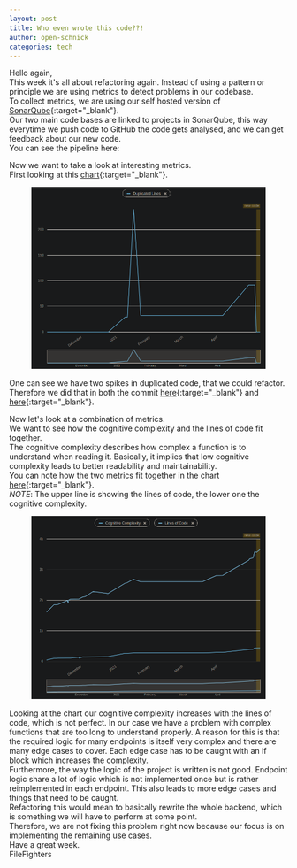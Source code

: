```yaml
---
layout: post
title: Who even wrote this code??!
author: open-schnick
categories: tech
---
```

Hello again,  
This week it's all about refactoring again. Instead of using a pattern or principle we are using metrics to detect problems in our codebase.  
To collect metrics, we are using our self hosted version of [SonarQube](https://sonar.filefighter.de/){:target="_blank"}.  
Our two main code bases are linked to projects in SonarQube, this way everytime we push code to GitHub the code gets analysed, and we can get feedback about our new code.  
You can see the pipeline here:

<script src="https://gist-it.appspot.com/https://github.com/FileFighter/RestApi/blob/master/.github/workflows/masterTests.yml"></script>

Now we want to take a look at interesting metrics.  
First looking at this [chart](https://sonar.filefighter.de/project/activity?custom_metrics=duplicated_lines&graph=custom&id=de.filefighter%3Arest&selected_date=2021-05-18T23%3A08%3A52%2B0000){:target="_blank"}.

<figure>
    <img src="/assets/images/blog-18/duplicates.png"/>
</figure>

One can see we have two spikes in duplicated code, that we could refactor. Therefore we did that in both the commit [here](https://github.com/FileFighter/RestApi/commit/85d7bb85812696661316a754e13f6735e2ad53f2){:target="_blank"} and [here](https://github.com/FileFighter/RestApi/commit/bc7cda6cc6f56631c78356c2af750ff104560c1f){:target="_blank"}.  

Now let's look at a combination of metrics.  
We want to see how the cognitive complexity and the lines of code fit together.  
The cognitive complexity describes how complex a function is to understand when reading it. Basically, it implies that low cognitive complexity leads to better readability and maintainability.  
You can note how the two metrics fit together in the chart [here](https://sonar.filefighter.de/project/activity?custom_metrics=cognitive_complexity%2Cncloc&graph=custom&id=de.filefighter%3Arest){:target="_blank"}.  
*NOTE*: The upper line is showing the lines of code, the lower one the cognitive complexity.

<figure>
    <img src="/assets/images/blog-18/complexity.png"/>
</figure>

Looking at the chart our cognitive complexity increases with the lines of code, which is not perfect. In our case we have a problem with complex functions that are too long to understand properly. A reason for this is that the required logic for many endpoints is itself very complex and there are many edge cases to cover. Each edge case has to be caught with an if block which increases the complexity.  
Furthermore, the way the logic of the project is written is not good. Endpoint logic share a lot of logic which is not implemented once but is rather reimplemented in each endpoint. This also leads to more edge cases and things that need to be caught.  
Refactoring this would mean to basically rewrite the whole backend, which is something we will have to perform at some point.  
Therefore, we are not fixing this problem right now because our focus is on implementing the remaining use cases.  
Have a great week.  
FileFighters
